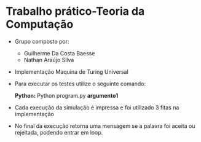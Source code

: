 # Trabalho prático-Teoria da Computação

- Grupo composto por:
    - Guilherme Da Costa Baesse
    - Nathan Araújo Silva

- Implementação Maquina de Turing Universal
- Para executar os testes utilize o seguinte comando:
  
    __Python:__
      Python program.py __argumento1__

- Cada execução da simulação é impressa e foi utilizado 3 fitas na implementação 
- No final da execução retorna uma mensagem se a palavra foi aceita ou rejeitada, podendo entrar em loop. 
